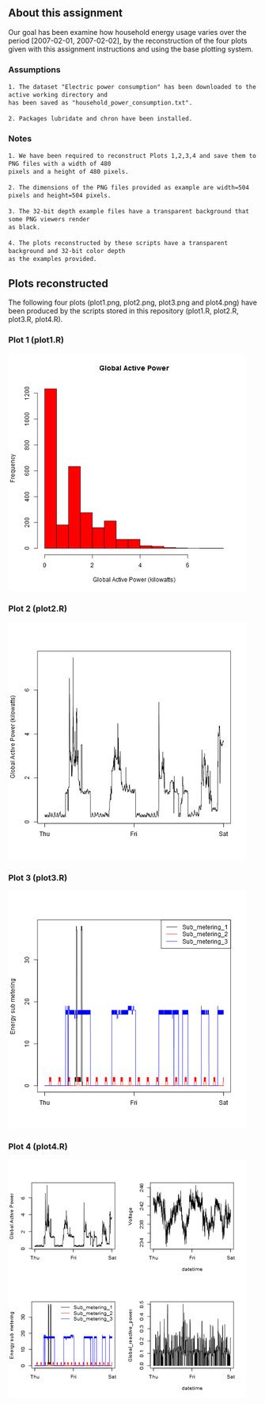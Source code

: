 ## About this assignment

 Our goal has been examine how household energy usage varies over the period [2007-02-01, 2007-02-02], 
 by the reconstruction of the four plots given with this assignment instructions and using the base plotting system.
 
### Assumptions
 
    1. The dataset "Electric power consumption" has been downloaded to the active working directory and 
    has been saved as "household_power_consumption.txt".
    
    2. Packages lubridate and chron have been installed.

### Notes
    1. We have been required to reconstruct Plots 1,2,3,4 and save them to PNG files with a width of 480 
    pixels and a height of 480 pixels.
    
    2. The dimensions of the PNG files provided as example are width=504 pixels and height=504 pixels.
    
    3. The 32-bit depth example files have a transparent background that some PNG viewers render 
    as black.

    4. The plots reconstructed by these scripts have a transparent background and 32-bit color depth 
    as the examples provided.
    

## Plots reconstructed
   The following four plots (plot1.png, plot2.png, plot3.png and plot4.png) have been produced by the scripts stored in this repository (plot1.R, plot2.R, plot3.R, plot4.R).
   
### Plot 1 (plot1.R)


![plot of chunk unnamed-chunk-2](plot1.png) 


### Plot 2 (plot2.R)

![plot of chunk unnamed-chunk-3](plot2.png) 


### Plot 3 (plot3.R)

![plot of chunk unnamed-chunk-4](plot3.png) 


### Plot 4 (plot4.R)

![plot of chunk unnamed-chunk-5](plot4.png) 


